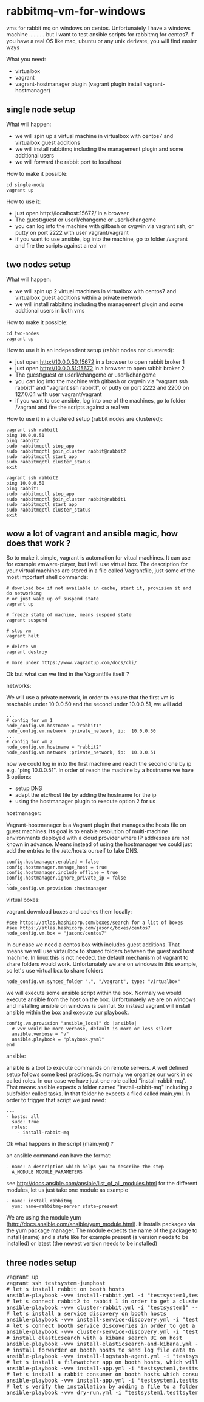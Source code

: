 # rabbitmq-vm-for-windows

vms for rabbit mq on windows on centos.
Unfortunately I have a windows machine .......... but I want to test ansible scripts for rabbitmq for centos7.
if you have a real OS like mac, ubuntu or any unix derivate, you will find easier ways

What you need:

* virtualbox
* vagrant
* vagrant-hostmanager plugin (vagrant plugin install vagrant-hostmanager)

## single node setup

What will happen:

* we will spin up a virtual machine in virtualbox with centos7 and virtualbox guest additions
* we will install rabbitmq including the management plugin and some addtional users
* we will forward the rabbit port to localhost

How to make it possible:

    cd single-node
    vagrant up

How to use it:

* just open http://localhost:15672/ in a browser
* The guest/guest or user1/changeme or user1/changeme
* you can log into the machine with gitbash or cygwin via vagrant ssh, or putty on port 2222 with user vagrant/vagrant
* if you want to use ansible, log into the machine, go to folder /vagrant and fire the scripts against a real vm

## two nodes setup

What will happen:

* we will spin up 2 virtual machines in virtualbox with centos7 and virtualbox guest additions within a private network
* we will install rabbitmq including the management plugin and some addtional users in both vms

How to make it possible:

    cd two-nodes
    vagrant up

How to use it in an independent setup (rabbit nodes not clustered):

* just open http://10.0.0.50:15672 in a browser to open rabbit broker 1
* just open http://10.0.0.51:15672 in a browser to open rabbit broker 2
* The guest/guest or user1/changeme or user1/changeme
* you can log into the machine with gitbash or cygwin via "vagrant ssh rabbit1" and "vagrant ssh rabbit1", or putty on port 2222 and 2200 on 127.0.0.1 with user vagrant/vagrant
* if you want to use ansible, log into one of the machines, go to folder /vagrant and fire the scripts against a real vm

How to use it in a clustered setup (rabbit nodes are clustered):

    vagrant ssh rabbit1
    ping 10.0.0.51
    ping rabbit2
    sudo rabbitmqctl stop_app
    sudo rabbitmqctl join_cluster rabbit@rabbit2
    sudo rabbitmqctl start_app
    sudo rabbitmqctl cluster_status
    exit

    vagrant ssh rabbit2
    ping 10.0.0.50
    ping rabbit1
    sudo rabbitmqctl stop_app
    sudo rabbitmqctl join_cluster rabbit@rabbit1
    sudo rabbitmqctl start_app
    sudo rabbitmqctl cluster_status
    exit

## wow a lot of vagrant and ansible magic, how does that work ?

So to make it simple, vagrant is automation for vitual machines.
It can use for example vmware-player, but i will use virtual box.
The description for your virtual machines are stored in a file called Vagrantfile, 
just some of the most important shell commands:

	# download box if not available in cache, start it, provision it and do networking
	# or just wake up of suspend state
	vagrant up
    
    # freeze state of machine, means suspend state
    vagrant suspend
    
    # stop vm
    vagrant halt
    
    # delete vm
    vagrant destroy

    # more under https://www.vagrantup.com/docs/cli/

Ok but what can we find in the Vagrantfile itself ?

networks:

We will use a private network, in order to ensure that the first vm is reachable under 10.0.0.50 and the second under 10.0.0.51, we will add

    ...
    # config for vm 1
    node_config.vm.hostname = "rabbit1"
    node_config.vm.network :private_network, ip:  10.0.0.50
    ...
    # config for vm 2
    node_config.vm.hostname = "rabbit2"
    node_config.vm.network :private_network, ip:  10.0.0.51
    
now we could log in into the first machine and reach the second one by ip e.g. "ping 10.0.0.51".
In order of reach the machine by a hostname we have 3 options:

* setup DNS
* adapt the etc/host file by adding the hostname for the ip
* using the hostmanager plugin to execute option 2 for us

hostmanager:

Vagrant-hostmanager is a Vagrant plugin that manages the hosts file on guest machines. Its goal is to enable resolution of multi-machine environments deployed with a cloud provider where IP addresses are not known in advance. Means instead of using the hostmanager we could just add the entries to the /etc/hosts ourself to fake DNS.

    config.hostmanager.enabled = false
    config.hostmanager.manage_host = true
    config.hostmanager.include_offline = true
    config.hostmanager.ignore_private_ip = false
    ...
    node_config.vm.provision :hostmanager

virtual boxes:

vagrant download boxes and caches them locally:

    #see https://atlas.hashicorp.com/boxes/search for a list of boxes
    #see https://atlas.hashicorp.com/jasonc/boxes/centos7 
    node_config.vm.box = "jasonc/centos7"

In our case we need a centos box with includes guest additions.
That means we will use virtaulbox to shared folders between the guest and host machine.
In linux this is not needed, the default mechanism of vagrant to share folders would work.
Unfortunately we are on windows in this example, so let's use virtual box to share folders

    node_config.vm.synced_folder ".", "/vagrant", type: "virtualbox"
      
we will execute some ansible script within the box.
Normaly we would execute ansible from the host on the box.
Unfortunately we are on windows and installing ansible on windows is painful.
So instead vagrant will install ansible within the box and execute our playbook. 

    config.vm.provision "ansible_local" do |ansible|
      # vvv would be more verbose, default is more or less silent
      ansible.verbose = "v"
      ansible.playbook = "playbook.yaml"
    end

ansible:

ansible is a tool to execute commands on remote servers.
A well defined setup follows some best practices.
So normaly we organize our work in so called roles.
In our case we have just one role called "install-rabbit-mq".
That means ansible expects a folder named "install-rabbit-mq" including a subfolder called tasks.
In that folder he expects a filed called main.yml. In order to trigger that script we just need:

    ---
    - hosts: all
      sudo: true
      roles:
        - install-rabbit-mq

Ok what happens in the script (main.yml) ?

an ansible command can have the format:

    - name: a description which helps you to describe the step
      A_MODULE MODULE_PARAMETERS
      
see http://docs.ansible.com/ansible/list_of_all_modules.html for the different modules, let us just take one module as example

    - name: install rabbitmq
      yum: name=rabbitmq-server state=present

We are using the module yum (http://docs.ansible.com/ansible/yum_module.html).
It installs packages via the yum package manager.
The module expects the name of the package to install (name) and a state like for example present (a version needs to be installed) or latest (the newest version needs to be installed)

## three nodes setup

<PRE>
vagrant up
vagrant ssh testsystem-jumphost
# let's install rabbit on booth hosts
ansible-playbook -vvv install-rabbit.yml -i "testsystem1,testtsytem2" -u vagrant -k
# let's connect rabbit2 to rabbit 1 in order to get a cluster
ansible-playbook -vvv cluster-rabbit.yml -i "testsystem1" --extra-vars "target=testsystem2"-u vagrant -k
# let's install a service discovery on booth hosts
ansible-playbook -vvv install-service-discovery.yml -i "testsystem1,testtsytem2" -u vagrant -k
# let's connect booth service discoveries in order to get a cluster
ansible-playbook -vvv cluster-service-discovery.yml -i "testsystem1" --extra-vars "sd1=testsystem1" --extra-vars "sd2=testsystem2" -u vagrant -k
# install elasticsearch with a kibana search UI on host
ansible-playbook -vvv install-elasticsearch-and-kibana.yml -i "testsystem1" -u vagrant -k
# install forwarder on booth hosts to send log file data to the elastic on host 1
ansible-playbook -vvv install-logstash-agent.yml -i "testsystem1,testsystem2" --extra-vars "output=testsystem1" u vagrant -k
# let's install a filewatcher app on booth hosts, which will put content of file in a specific folder into queue
ansible-playbook -vvv install-app.yml -i "testsystem1,testtsytem2" --extra-vars "app-name=filewatcher-dummy" -u vagrant -k
# let's install a rabbit consumer on booth hosts which consumes from queue and writes the file into a folder
ansible-playbook -vvv install-app.yml -i "testsystem1,testtsytem2" --extra-vars "app-name=rabbit-consumer-dummy" -u vagrant -k
# let's verify the installation by adding a file to a folder for the watcher and check that the consumer was receiving it
ansible-playbook -vvv dry-run.yml -i "testsystem1,testtsytem2"
</PRE>
